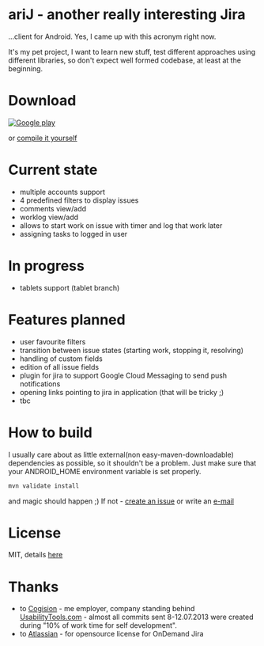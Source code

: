 ariJ - **a**nother **r**eally **i**nteresting **J**ira 
====
...client for Android. Yes, I came up with this acronym right now.

It's my pet project, I want to learn new stuff, test different approaches using different libraries, so don't expect
well formed codebase, at least at the beginning.

Download
===
[![Google play](https://developer.android.com/images/brand/en_generic_rgb_wo_45.png)](http://play.google.com/store/apps/details?id=com.tadamski.arij)

or [compile it yourself](https://github.com/tmszdmsk/arij/blob/master/README.md#how-to-build)

Current state
===
* multiple accounts support
* 4 predefined filters to display issues
* comments view/add
* worklog view/add
* allows to start work on issue with timer and log that work later
* assigning tasks to logged in user

In progress
===
* tablets support (tablet branch)


Features planned
===
* user favourite filters
* transition between issue states (starting work, stopping it, resolving)
* handling of custom fields
* edition of all issue fields
* plugin for jira to support Google Cloud Messaging to send push notifications
* opening links pointing to jira in application (that will be tricky ;)
* tbc

How to build
===
I usually care about as little external(non easy-maven-downloadable) dependencies as possible, so it shouldn't be a problem.
Just make sure that your ANDROID_HOME environment variable is set properly.

```bash
mvn validate install
``` 
and magic should happen ;)
If not - [create an issue](http://github.com/tmszdmsk/arij/issues/new) or write an [e-mail](mailto:tomasz.adamski@gmail.com)

License
===
MIT, details [here](http://github.com/tmszdmsk/arij/blob/master/LICENSE)

Thanks
===
* to [Cogision](http://cogision.com) - me employer, company standing behind [UsabilityTools.com](http://usabilitytools.com) - almost all commits sent 8-12.07.2013 were created during "10% of work time for self development". 
* to [Atlassian](http://atlassian.com) - for opensource license for OnDemand Jira
